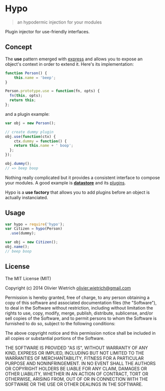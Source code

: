Hypo
====

  > an hypodermic injection for your modules

  Plugin injector for use-friendly interfaces.

## Concept

  The **use** pattern emerged with [express](http://github.com/visionmedia/express) and allows you to expose an object's context in order to extend it. Here's its implementation:

```js
function Person() {
	this.name = 'beep';
}

Person.prototype.use = function(fn, opts) {
  fn(this, opts);
  return this;
};
```
and a plugin example:
```js
var obj = new Person();

// create dummy plugin
obj.use(function(ctx) {
	ctx.dummy = function() {
    return this.name + ' boop';
  };
});

obj.dummy();
// => beep boop
```

  Nothing really complicated but it provides a consistent interface to compose your modules. A good example is **[datastore](http://github.com/bredele/datastore)** and its [plugins](http://github.com/bredele/datastore#plugins).

  Hypo is a **use factory** that allows you to add plugins before an object is actually instanciated.
  
## Usage

```js
var hypo = require('hypo');
var Citizen = hypo(Person)
  .use(dummy);

var obj = new Citizen();
obj.name();
// beep boop
```
## License

The MIT License (MIT)

Copyright (c) 2014 Olivier Wietrich <olivier.wietrich@gmail.com>

Permission is hereby granted, free of charge, to any person obtaining a copy of this software and associated documentation files (the "Software"), to deal in the Software without restriction, including without limitation the rights to use, copy, modify, merge, publish, distribute, sublicense, and/or sell copies of the Software, and to permit persons to whom the Software is furnished to do so, subject to the following conditions:

The above copyright notice and this permission notice shall be included in all copies or substantial portions of the Software.

THE SOFTWARE IS PROVIDED "AS IS", WITHOUT WARRANTY OF ANY KIND, EXPRESS OR IMPLIED, INCLUDING BUT NOT LIMITED TO THE WARRANTIES OF MERCHANTABILITY, FITNESS FOR A PARTICULAR PURPOSE AND NONINFRINGEMENT. IN NO EVENT SHALL THE AUTHORS OR COPYRIGHT HOLDERS BE LIABLE FOR ANY CLAIM, DAMAGES OR OTHER LIABILITY, WHETHER IN AN ACTION OF CONTRACT, TORT OR OTHERWISE, ARISING FROM, OUT OF OR IN CONNECTION WITH THE SOFTWARE OR THE USE OR OTHER DEALINGS IN THE SOFTWARE.


